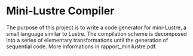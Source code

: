 # Mini-Lustre Compiler

The purpose of this project is to write a code generator for mini-Lustre, a small language similar to Lustre.
The compilation scheme is decomposed into a series of elementary transformations until the generation of sequential code.
More informations in rapport_minilustre.pdf.
